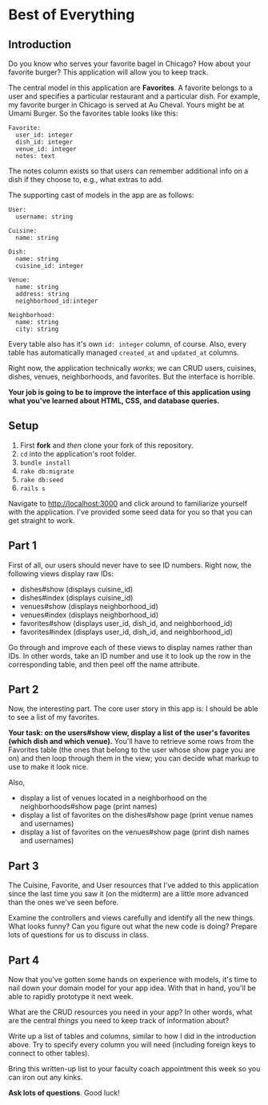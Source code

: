 # Best of Everything

## Introduction

Do you know who serves your favorite bagel in Chicago? How about your favorite burger? This application will allow you to keep track.

The central model in this application are **Favorites**. A favorite belongs to a user and specifies a particular restaurant and a particular dish. For example, my favorite burger in Chicago is served at Au Cheval. Yours might be at Umami Burger. So the favorites table looks like this:

    Favorite:
      user_id: integer
      dish_id: integer
      venue_id: integer
      notes: text

The notes column exists so that users can remember additional info on a dish if they choose to, e.g., what extras to add.

The supporting cast of models in the app are as follows:

    User:
      username: string

    Cuisine:
      name: string

    Dish:
      name: string
      cuisine_id: integer

    Venue:
      name: string
      address: string
      neighborhood_id:integer

    Neighborhood:
      name: string
      city: string

Every table also has it's own `id: integer` column, of course. Also, every table has automatically managed `created_at` and `updated_at` columns.

Right now, the application technically *works*; we can CRUD users, cuisines, dishes, venues, neighborhoods, and favorites. But the interface is horrible.

**Your job is going to be to improve the interface of this application using what you've learned about HTML, CSS, and database queries.**

## Setup

 1. First **fork** and *then* clone your fork of this repository.
 1. `cd` into the application's root folder.
 1. `bundle install`
 1. `rake db:migrate`
 1. `rake db:seed`
 1. `rails s`

Navigate to [http://localhost:3000](http://localhost:3000) and click around to familiarize yourself with the application. I've provided some seed data for you so that you can get straight to work.

## Part 1

First of all, our users should never have to see ID numbers. Right now, the following views display raw IDs:

 - dishes#show (displays cuisine_id)
 - dishes#index (displays cuisine_id)
 - venues#show (displays neighborhood_id)
 - venues#index (displays neighborhood_id)
 - favorites#show (displays user_id, dish_id, and neighborhood_id)
 - favorites#index (displays user_id, dish_id, and neighborhood_id)

Go through and improve each of these views to display names rather than IDs. In other words, take an ID number and use it to look up the row in the corresponding table, and then peel off the name attribute.

## Part 2

Now, the interesting part. The core user story in this app is: I should be able to see a list of my favorites.

**Your task: on the users#show view, display a list of the user's favorites (which dish and which venue).** You'll have to retrieve some rows from the Favorites table (the ones that belong to the user whose show page you are on) and then loop through them in the view; you can decide what markup to use to make it look nice.

Also,

 - display a list of venues located in a neighborhood on the neighborhoods#show page (print names)
 - display a list of favorites on the dishes#show page (print venue names and usernames)
 - display a list of favorites on the venues#show page (print dish names and usernames)

## Part 3

The Cuisine, Favorite, and User resources that I've added to this application since the last time you saw it (on the midterm) are a little more advanced than the ones we've seen before.

Examine the controllers and views carefully and identify all the new things. What looks funny? Can you figure out what the new code is doing? Prepare lots of questions for us to discuss in class.

## Part 4

Now that you've gotten some hands on experience with models, it's time to nail down your domain model for your app idea. With that in hand, you'll be able to rapidly prototype it next week.

What are the CRUD resources you need in your app? In other words, what are the central *things* you need to keep track of information about?

Write up a list of tables and columns, similar to how I did in the introduction above. Try to specify every column you will need (including foreign keys to connect to other tables).

Bring this written-up list to your faculty coach appointment this week so you can iron out any kinks.

**Ask lots of questions**. Good luck!

